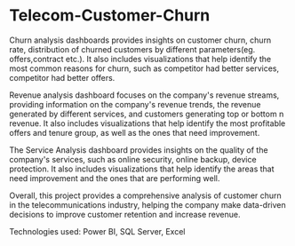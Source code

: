 # Telecom-Customer-Churn
Churn analysis dashboards provides insights on customer churn, churn rate, distribution of churned customers by different parameters(eg. offers,contract etc.). It also  includes visualizations that help identify the most common reasons for churn, such as competitor had better services, competitor had better offers.

Revenue analysis dashboard focuses on the company's revenue streams, providing information on the company's revenue trends, the revenue generated by different services, and customers generating top or bottom n revenue. It also includes visualizations that help identify the most profitable offers and tenure group, as well as the ones that need improvement.

The Service Analysis dashboard provides insights on the quality of the company's services, such as online security, online backup, device protection. It also includes visualizations that help identify the areas that need improvement and the ones that are performing well.

Overall, this project provides a comprehensive analysis of customer churn in the telecommunications industry, helping the company make data-driven decisions to improve customer retention and increase revenue.

Technologies used: Power BI, SQL Server, Excel
